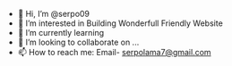 - 👋 Hi, I’m @serpo09
- 👀 I’m interested in Building Wonderfull Friendly Website
- 🌱 I’m currently learning
- 💞️ I’m looking to collaborate on ...
- 📫 How to reach me: Email- serpolama7@gmail.com

<!---
serpo09/serpo09 is a ✨ special ✨ repository because its `README.md` (this file) appears on your GitHub profile.
You can click the Preview link to take a look at your changes.
--->
